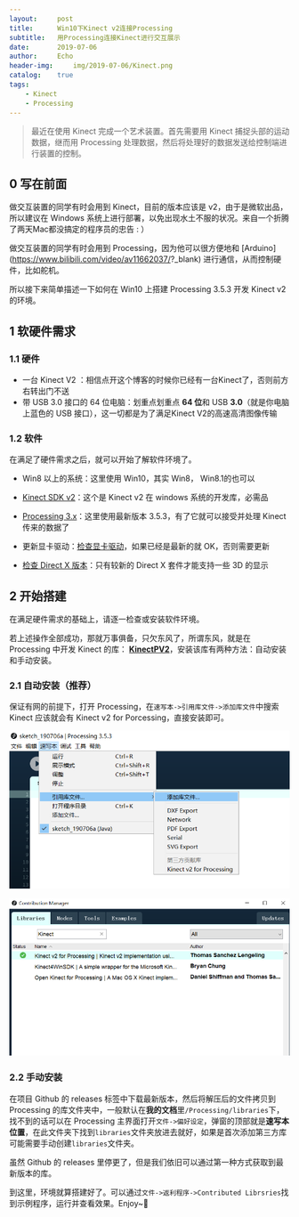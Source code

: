 ```yaml
---
layout:		post
title:		Win10下Kinect v2连接Processing
subtitle:	用Processing连接Kinect进行交互展示
date:		2019-07-06
author: 	Echo
header-img: 	img/2019-07-06/Kinect.png
catalog:	true
tags: 
    - Kinect
    - Processing
---
```


> 最近在使用 Kinect 完成一个艺术装置。首先需要用 Kinect 捕捉头部的运动数据，继而用 Processing 处理数据，然后将处理好的数据发送给控制端进行装置的控制。

## 0 写在前面

做交互装置的同学有时会用到 Kinect，目前的版本应该是 v2，由于是微软出品，所以建议在 Windows 系统上进行部署，以免出现水土不服的状况。来自一个折腾了两天Mac都没搞定的程序员的忠告 : ）

做交互装置的同学有时会用到 Processing，因为他可以很方便地和 [Arduino](<https://www.bilibili.com/video/av11662037/>?_blank) 进行通信，从而控制硬件，比如舵机。

所以接下来简单描述一下如何在 Win10 上搭建 Processing 3.5.3 开发 Kinect v2的环境。

## 1 软硬件需求

### 1.1 硬件

* 一台 Kinect V2 ：相信点开这个博客的时候你已经有一台Kinect了，否则前方右转出门不送
* 带 USB 3.0 接口的 64 位电脑：划重点划重点 **64 位**和 USB **3.0**（就是你电脑上蓝色的 USB 接口），这一切都是为了满足Kinect V2的高速高清图像传输

### 1.2 软件

在满足了硬件需求之后，就可以开始了解软件环境了。

* Win8 以上的系统：这里使用 Win10，其实 Win8， Win8.1的也可以

* [Kinect SDK v2](<https://developer.microsoft.com/en-us/windows/kinect>)：这个是 Kinect v2 在 windows 系统的开发库，必需品
* [Processing 3.x](<https://processing.org/download/>)：这里使用最新版本 3.5.3，有了它就可以接受并处理 Kinect 传来的数据了
* 更新显卡驱动：[检查显卡驱动](<https://jingyan.baidu.com/article/2c8c281da97bab0008252af3.html>)，如果已经是最新的就 OK，否则需要更新
* [检查 Direct X 版本](<https://support.microsoft.com/zh-hk/help/15061/windows-which-version-directx>)：只有较新的 Direct X 套件才能支持一些 3D 的显示

## 2 开始搭建

在满足硬件需求的基础上，请逐一检查或安装软件环境。

若上述操作全部成功，那就万事俱备，只欠东风了，所谓东风，就是在 Processing 中开发 Kinect 的库： [**KinectPV2**](<https://github.com/ThomasLengeling/KinectPV2>)，安装该库有两种方法：自动安装和手动安装。

### 2.1 自动安装（推荐）

保证有网的前提下，打开 Processing，在`速写本->引用库文件->添加库文件`中搜索 Kinect 应该就会有 Kinect v2 for Porcessing，直接安装即可。

![add Lib](<https://raw.githubusercontent.com/Echo-Ji/Echo-Ji.github.io/master/img/2019-07-06/addLib.png>)

![search for kinectPV2](<https://raw.githubusercontent.com/Echo-Ji/Echo-Ji.github.io/master/img/2019-07-06/search.png>)

### 2.2 手动安装

在项目 Github 的 releases 标签中下载最新版本，然后将解压后的文件拷贝到 Processing 的库文件夹中，一般默认在**我的文档**里`/Processing/libraries`下，找不到的话可以在 Processing 主界面打开`文件->偏好设定`，弹窗的顶部就是**速写本位置**，在此文件夹下找到`libraries`文件夹放进去就好，如果是首次添加第三方库可能需要手动创建`libraries`文件夹。



虽然 Github 的 releases 里停更了，但是我们依旧可以通过第一种方式获取到最新版本的库。

到这里，环境就算搭建好了。可以通过`文件->返利程序->Contributed Librsries`找到示例程序，运行并查看效果​。​Enjoy​~:rocket: